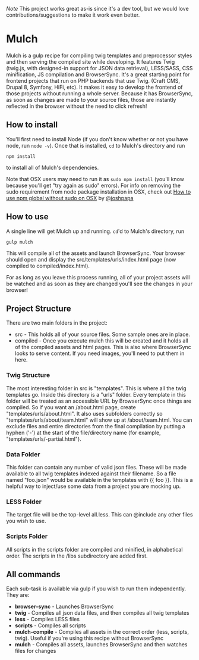 *Note* This project works great as-is since it's a dev tool, but we would love contributions/suggestions to make it work even better.

# Mulch

Mulch is a gulp recipe for compiling twig templates and preprocessor styles and then serving the compiled site while developing. It features Twig (twig.js, with designed-in support for JSON data retrieval), LESS/SASS, CSS minification, JS compilation and BrowserSync. It's a great starting point for frontend projects that run on PHP backends that use Twig. (Craft CMS, Drupal 8, Symfony, HiFi, etc). It makes it easy to develop the frontend of those projects without running a whole server. Because it has BrowserSync, as soon as changes are made to your source files, those are instantly reflected in the browser without the need to click refresh!

## How to install

You'll first need to install Node (if you don't know whether or not you have node, run `node -v`). Once that is installed, `cd` to Mulch's directory and run

`npm install`

to install all of Mulch's dependencies.

Note that OSX users may need to run it as `sudo npm install` (you'll know because you'll get "try again as sudo" errors). For info on removing the sudo requirement from node package installation in OSX, check out [
How to use npm global without sudo on OSX](http://www.johnpapa.net/how-to-use-npm-global-without-sudo-on-osx/) by [@joshpapa](https://github.com/johnpapa)

## How to use

A single line will get Mulch up and running. `cd`'d to Mulch's directory, run

`gulp mulch`

This will compile all of the assets and launch BrowserSync. Your browser should open and display the src/templates/urls/index.html page (now compiled to compiled/index.html).

For as long as you leave this process running, all of your project assets will be watched and as soon as they are changed you'll see the changes in your browser!

## Project Structure

There are two main folders in the project:

* src - This holds all of your source files. Some sample ones are in place.
* compiled - Once you execute mulch this will be created and it holds all of the compiled assets and html pages. This is also where BrowserSync looks to serve content. If you need images, you'll need to put them in here.

### Twig Structure

The most interesting folder in src is "templates". This is where all the twig templates go. Inside this directory is a "urls" folder. Every template in this folder will be treated as an accessible URL by BrowserSync once things are compiled. So if you want an /about.html page, create "templates/urls/about.html". It also uses subfolders correctly so "templates/urls/about/team.html" will show up at /about/team.html. You can exclude files and entire directories from the final compilation by putting a hyphen ('-') at the start of the file/directory name (for example, "templates/urls/-partial.html").

### Data Folder

This folder can contain any number of valid json files. These will be made available to all twig templates indexed against their filename. So a file named "foo.json" would be available in the templates with {{ foo }}. This is a helpful way to inject/use some data from a project you are mocking up.

### LESS Folder

The target file will be the top-level all.less. This can @include any other files you wish to use.

### Scripts Folder

All scripts in the scripts folder are compiled and minified, in alphabetical order. The scripts in the /libs subdirectory are added first.

## All commands

Each sub-task is available via gulp if you wish to run them independently. They are:

* **browser-sync** - Launches BrowserSync
* **twig** - Compiles all json data files, and then compiles all twig templates
* **less** - Compiles LESS files
* **scripts** - Compiles all scripts
* **mulch-compile** - Compiles all assets in the correct order (less, scripts, twig). Useful if you're using this recipe without BrowserSync
* **mulch** - Compiles all assets, launches BrowserSync and then watches files for changes